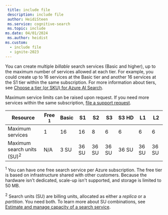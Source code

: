```yaml
---
 title: include file
 description: include file
 author: HeidiSteen
 ms.service: cognitive-search
 ms.topic: include
ms.date: 04/01/2024
 ms.author: heidist
ms.custom:
  - include file
  - ignite-2023
---
```


You can create multiple *billable* search services (Basic and higher), up to the maximum number of services allowed at each tier. For example, you could create up to 16 services at the Basic tier and another 16 services at the S1 tier within the same subscription. For more information about tiers, see [Choose a tier (or SKU) for Azure AI Search](../articles/search/search-sku-tier.md).

Maximum service limits can be raised upon request. If you need more services within the same subscription, [file a support request](../articles/search/search-create-service-portal.md#add-more-services-to-a-subscription).

| Resource            | Free <sup>1</sup> | Basic | S1  | S2 | S3 | S3&nbsp;HD | L1 | L2 |
| ------------------- | ---- | ----- | --- |--|--| ----- |--|--|
| Maximum services    |1     | 16    | 16  | 8  | 6  | 6     | 6  | 6  |
| Maximum search units (SU)<sup>2</sup> |N/A |3 SU |36 SU |36 SU |36 SU |36 SU |36 SU |36 SU |

<sup>1</sup> You can have one free search service per Azure subscription. The free tier is based on infrastructure shared with other customers. Because the hardware isn't dedicated, scale-up isn't supported, and storage is limited to 50 MB.

<sup>2</sup> Search units (SU) are billing units, allocated as either a *replica* or a *partition*. You need both. To learn more about SU combinations, see [Estimate and manage capacity of a search service](../articles/search/search-capacity-planning.md). 
